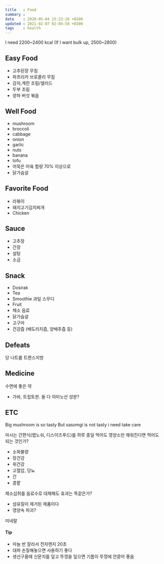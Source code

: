 ```yaml
---
title   : Food
summary :
date    : 2020-05-04 15:23:16 +0100
updated : 2021-02-07 02:04:58 +0100
tags    : health
---
```


I need 2200~2400 kcal (If I want bulk up, 2500~2800)

## Easy Food
- 고추된장 무침
- 파프리카 브로콜리 무침
- 감자,계란 조림/샐러드
- 두부 조림
- 양파 버섯 볶음

## Well Food
- mushroom
- broccoli
- cabbage
- onion
- garlic
- nuts
- banana
- tofu
- 어묵은 어육 함량 70% 이상으로
- 닭가슴살

## Favorite Food
- 라볶이
- 돼지고기김치찌개
- Chicken

## Sauce
- 고추장
- 간장
- 설탕
- 소금

## Snack
- Dosirak
- Tea
- Smoothie 과일 스무디
- Fruit
- 채소 음료
- 닭가슴살
- 고구마
- 건강즙 (배도라지즙, 양배추즙 등)

## Defeats
당
나트륨
트랜스지방

## Medicine
수면에 좋은 약
- 가바, 트립토판. 둘 다 아미노산 성분?

## ETC
Big mushroom is so tasty
But sasomgi is not tasty i need take care

마시는 간편식(랩노쉬, 디스이즈푸드)를 하루 종일 먹어도 영양소만 채워진다면 먹어도 되는 것인가?
- 소화불량
- 장건강
- 위건강
- 고혈압, 당뇨
- 간
- 콩팥

채소섭취를 음료수로 대체해도 효과는 똑같은가?
- 섬유질이 제거된 제품이다
- 영양속 파괴?

미네랄

#### Tip
- 마늘 반 잘라서 전자렌지 20초
- 대파 손질해놓으면 사용하기 좋다
- 생선구울때 신문지를 덮고 뚜껑을 덮으면 기름이 뚜껑에 안묻어 좋음
